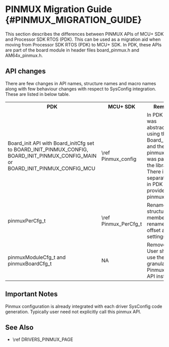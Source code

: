 # PINMUX Migration Guide {#PINMUX_MIGRATION_GUIDE}

This section describes the differences between PINMUX APIs of MCU+ SDK and Processor SDK RTOS (PDK).
This can be used as a migration aid when moving from Processor SDK RTOS (PDK) to MCU+ SDK.
In PDK, these APIs are part of the board module in header files board_pinmux.h and AM64x_pinmux.h.

## API changes

There are few changes in API names, structure names and macro names along with few behaviour changes with respect to SysConfig integration.
These are listed in below table.

<table>
    <tr>
        <th> PDK
        <th> MCU+ SDK
        <th> Remarks
    </tr>
    <tr>
        <td>Board_init API with Board_initCfg set to BOARD_INIT_PINMUX_CONFIG, BOARD_INIT_PINMUX_CONFIG_MAIN or BOARD_INIT_PINMUX_CONFIG_MCU
        <td>\ref Pinmux_config
        <td>In PDK this was abstracted using the Board_init API and the pinmux data was part of the library. There is no separate API in PDK to provide user pinmux data.
    </tr>
    <tr>
        <td>pinmuxPerCfg_t
        <td>\ref Pinmux_PerCfg_t
        <td>Renamed and structure members renamed to offset and settings
    </tr>
    <tr>
        <td>pinmuxModuleCfg_t and pinmuxBoardCfg_t
        <td>NA
        <td>Removed. User should use the granular \ref Pinmux_config API instead
    </tr>
</table>

## Important Notes

Pinmux configuration is already integrated with each driver SysConfig code generation. Typically user need not explicitly call this pinmux API.

## See Also

- \ref DRIVERS_PINMUX_PAGE
